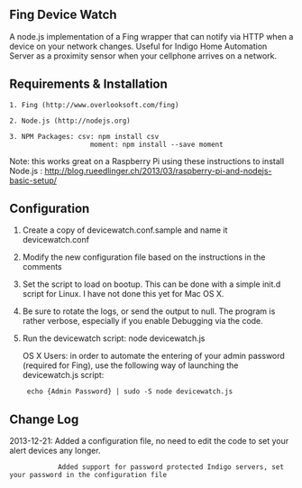 Fing Device Watch
---
A node.js implementation of a Fing wrapper that can notify via HTTP when a device on your network changes. Useful for Indigo Home Automation Server as a proximity sensor when your cellphone arrives on a network.

Requirements & Installation
---

	1. Fing (http://www.overlooksoft.com/fing)

	2. Node.js (http://nodejs.org)

	3. NPM Packages: csv: npm install csv
						moment: npm install --save moment

Note: this works great on a Raspberry Pi using these instructions to install Node.js : http://blog.rueedlinger.ch/2013/03/raspberry-pi-and-nodejs-basic-setup/

Configuration
---

1. Create a copy of devicewatch.conf.sample and name it devicewatch.conf

2. Modify the new configuration file based on the instructions in the comments

3. Set the script to load on bootup.  This can be done with a simple init.d script for Linux.  I have not done this yet for Mac OS X.

4. Be sure to rotate the logs, or send the output to null.  The program is rather verbose, especially if you enable Debugging via the code.

5. Run the devicewatch script: node devicewatch.js
	
	OS X Users: in order to automate the entering of your admin password (required for Fing), use the following way of launching the devicewatch.js script:
		
		echo {Admin Password} | sudo -S node devicewatch.js

Change Log
---

2013-12-21: Added a configuration file, no need to edit the code to set your alert devices any longer.
				
				Added support for password protected Indigo servers, set your password in the configuration file